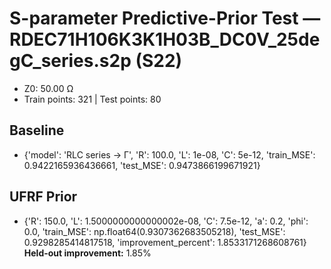 # S-parameter Predictive-Prior Test — RDEC71H106K3K1H03B_DC0V_25degC_series.s2p (S22)
- Z0: 50.00 Ω
- Train points: 321  |  Test points: 80

## Baseline
- {'model': 'RLC series -> Γ', 'R': 100.0, 'L': 1e-08, 'C': 5e-12, 'train_MSE': 0.9422165936436661, 'test_MSE': 0.9473866199671921}

## UFRF Prior
- {'R': 150.0, 'L': 1.5000000000000002e-08, 'C': 7.5e-12, 'a': 0.2, 'phi': 0.0, 'train_MSE': np.float64(0.9307362683505218), 'test_MSE': 0.9298285414817518, 'improvement_percent': 1.8533171268608761}
**Held-out improvement:** 1.85%